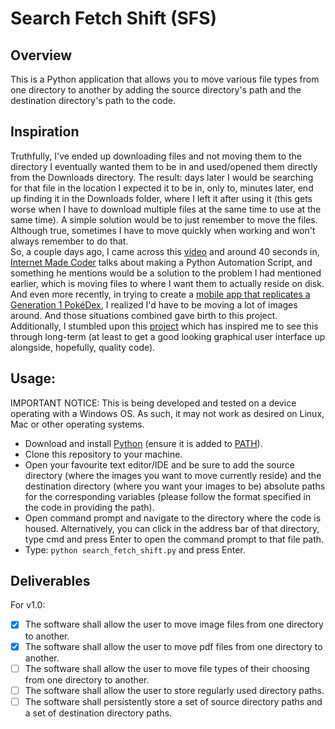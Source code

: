 # Search Fetch Shift (SFS)
## Overview
This is a Python application that allows you to move various file types from one directory to another by adding the source directory's path and the destination directory's path to the code.

## Inspiration
Truthfully, I've ended up downloading files and not moving them to the directory I eventually wanted them to be in and used/opened them directly from the Downloads directory. The result: days later I would be searching for that file in the location I expected it to be in, only to, minutes later, end up finding it in the Downloads folder, where I left it after using it (this gets worse when I have to download multiple files at the same time to use at the same time). A simple solution would be to just remember to move the files. Although true, sometimes I have to move quickly when working and won't always remember to do that.  
So, a couple days ago, I came across this [video](https://www.youtube.com/watch?v=vGxR98gI930) and around 40 seconds in, [Internet Made Coder](https://www.youtube.com/@InternetMadeCoder) talks about making a Python Automation Script, and something he mentions would be a solution to the problem I had mentioned earlier, which is moving files to where I want them to actually reside on disk.   
And even more recently, in trying to create a [mobile app that replicates a Generation 1 PokéDex](https://github.com/AS-Coope/Gen1Dex), I realized I'd have to be moving a lot of images around. And those situations combined gave birth to this project.  
Additionally, I stumbled upon this [project](https://github.com/brentvollebregt/auto-py-to-exe) which has inspired me to see this through long-term (at least to get a good looking graphical user interface up alongside, hopefully, quality code).

## Usage:
IMPORTANT NOTICE: This is being developed and tested on a device operating with a Windows OS. As such, it may not work as desired on Linux, Mac or other operating systems.
- Download and install [Python](https://www.python.org/downloads/) (ensure it is added to [PATH](https://www.geeksforgeeks.org/how-to-add-python-to-windows-path/)).
- Clone this repository to your machine.
- Open your favourite text editor/IDE and be sure to add the source directory (where the images you want to move currently reside) and the destination directory (where you want your images to be) absolute paths for the corresponding variables (please follow the format specified in the code in providing the path).
- Open command prompt and navigate to the directory where the code is housed. Alternatively, you can click in the address bar of that directory, type cmd and press Enter to open the command prompt to that file path.
- Type: ```python search_fetch_shift.py``` and press Enter.

## Deliverables
For v1.0:
- [X] The software shall allow the user to move image files from one directory to another.
- [X] The software shall allow the user to move pdf files from one directory to another.
- [ ] The software shall allow the user to move file types of their choosing from one directory to another.
- [ ] The software shall allow the user to store regularly used directory paths.
- [ ] The software shall persistently store a set of source directory paths and a set of destination directory paths.
